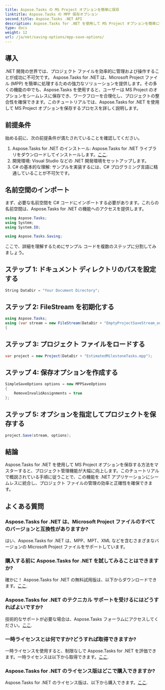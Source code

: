 ```yaml
---
title: Aspose.Tasks の MS Project オプションを簡単に保存
linktitle: Aspose.Tasks の MPP 保存オプション
second_title: Aspose.Tasks .NET API
description: Aspose.Tasks for .NET を使用して MS Project オプションを簡単に保存する方法を学びます。プロジェクト管理の効率を高めます。
type: docs
weight: 12
url: /ja/net/saving-options/mpp-save-options/
---
```

## 導入
.NET 開発の世界では、プロジェクト ファイルを効率的に管理および操作することが成功に不可欠です。 Aspose.Tasks for .NET は、Microsoft Project ファイル (MPP) を簡単に処理するための強力なソリューションを提供します。その多くの機能の中でも、Aspose.Tasks を使用すると、ユーザーは MS Project のオプションをシームレスに保存でき、ワークフローを合理化し、プロジェクトの整合性を確保できます。このチュートリアルでは、Aspose.Tasks for .NET を使用して MS Project オプションを保存するプロセスを詳しく説明します。
## 前提条件
始める前に、次の前提条件が満たされていることを確認してください。
1.  Aspose.Tasks for .NET のインストール: Aspose.Tasks for .NET ライブラリをダウンロードしてインストールします。[ここ](https://releases.aspose.com/tasks/net/).
2. 開発環境: Visual Studio などの .NET 開発環境をセットアップします。
3. C# の基本的な理解: サンプルを実装するには、C# プログラミング言語に精通していることが不可欠です。

## 名前空間のインポート
まず、必要な名前空間を C# コードにインポートする必要があります。これらの名前空間は、Aspose.Tasks for .NET の機能へのアクセスを提供します。

```csharp
using Aspose.Tasks;
using System;
using System.IO;

using Aspose.Tasks.Saving;
```

ここで、詳細を理解するためにサンプル コードを複数のステップに分割してみましょう。
## ステップ 1: ドキュメント ディレクトリのパスを設定する
```csharp
String DataDir = "Your Document Directory";
```
## ステップ 2: FileStream を初期化する
```csharp
using Aspose.Tasks;
using (var stream = new FileStream(DataDir + "EmptyProjectSaveStream_out.xml", FileMode.Create, FileAccess.Write))
{
```
## ステップ 3: プロジェクト ファイルをロードする
```csharp
var project = new Project(DataDir + "EstimatedMilestoneTasks.mpp");
```
## ステップ 4: 保存オプションを作成する
```csharp
SimpleSaveOptions options = new MPPSaveOptions
{
	RemoveInvalidAssignments = true
};
```
## ステップ 5: オプションを指定してプロジェクトを保存する
```csharp
project.Save(stream, options);
```

## 結論
Aspose.Tasks for .NET を使用して MS Project オプションを保存する方法をマスターすると、プロジェクト管理機能が大幅に向上します。このチュートリアルで概説されている手順に従うことで、この機能を .NET アプリケーションにシームレスに統合し、プロジェクト ファイルの管理の効率と正確性を確保できます。

## よくある質問
### Aspose.Tasks for .NET は、Microsoft Project ファイルのすべてのバージョンと互換性がありますか?
はい、Aspose.Tasks for .NET は、MPP、MPT、XML などを含むさまざまなバージョンの Microsoft Project ファイルをサポートしています。
### 購入する前に Aspose.Tasks for .NET を試してみることはできますか?
確かに！ Aspose.Tasks for .NET の無料試用版は、以下からダウンロードできます。[ここ](https://releases.aspose.com/).
### Aspose.Tasks for .NET のテクニカル サポートを受けるにはどうすればよいですか?
技術的なサポートが必要な場合は、Aspose.Tasks フォーラムにアクセスしてください。[ここ](https://forum.aspose.com/c/tasks/15).
### 一時ライセンスとは何ですか?どうすれば取得できますか?
一時ライセンスを使用すると、制限なしで Aspose.Tasks for .NET を評価できます。一時ライセンスは以下から取得できます。[ここ](https://purchase.aspose.com/temporary-license/).
### Aspose.Tasks for .NET のライセンス版はどこで購入できますか?
 Aspose.Tasks for .NET のライセンス版は、以下から購入できます。[ここ](https://purchase.aspose.com/buy).